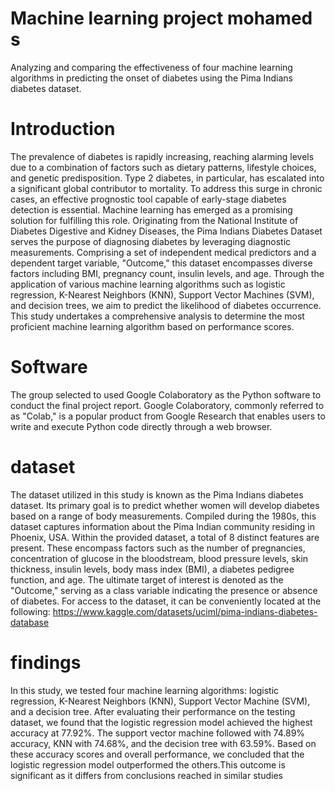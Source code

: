 #  Machine learning project mohamed s 
 Analyzing and comparing the effectiveness of four machine learning algorithms in predicting the onset of diabetes using the Pima Indians diabetes dataset.

# Introduction
The prevalence of diabetes is rapidly increasing, reaching alarming levels due to a combination of factors such as dietary patterns, lifestyle choices, and genetic predisposition. Type 2 diabetes, in particular, has escalated into a significant global contributor to mortality. To address this surge in chronic cases, an effective prognostic tool capable of early-stage diabetes detection is essential. Machine learning has emerged as a promising solution for fulfilling this role. Originating from the National Institute of Diabetes Digestive and Kidney Diseases, the Pima Indians Diabetes Dataset serves the purpose of diagnosing diabetes by leveraging diagnostic measurements. Comprising a set of independent medical predictors and a dependent target variable, "Outcome," this dataset encompasses diverse factors including BMI, pregnancy count, insulin levels, and age. Through the application of various machine learning algorithms such as logistic regression, K-Nearest Neighbors (KNN), Support Vector Machines (SVM), and decision trees, we aim to predict the likelihood of diabetes occurrence. This study undertakes a comprehensive analysis to determine the most proficient machine learning algorithm based on performance scores.


# Software

The group selected to used Google Colaboratory as the Python software to conduct the final project report. Google Colaboratory, commonly referred to as "Colab," is a popular product from Google Research that enables users to write and execute Python code directly through a web browser.

# dataset

The dataset utilized in this study is known as the Pima Indians diabetes dataset. Its primary goal is to predict whether women will develop diabetes based on a range of body measurements. Compiled during the 1980s, this dataset captures information about the Pima Indian community residing in Phoenix, USA. Within the provided dataset, a total of 8 distinct features are present. These encompass factors such as the number of pregnancies, concentration of glucose in the bloodstream, blood pressure levels, skin thickness, insulin levels, body mass index (BMI), a diabetes pedigree function, and age. The ultimate target of interest is denoted as the "Outcome," serving as a class variable indicating the presence or absence of diabetes. For access to the dataset, it can be conveniently located at the following:
https://www.kaggle.com/datasets/uciml/pima-indians-diabetes-database

# findings

In this study, we tested four machine learning algorithms: logistic regression, K-Nearest Neighbors (KNN), Support Vector Machine (SVM), and a decision tree. After evaluating their performance on the testing dataset, we found that the logistic regression model achieved the highest accuracy at 77.92%. The support vector machine followed with 74.89% accuracy, KNN with 74.68%, and the decision tree with 63.59%. Based on these accuracy scores and overall performance, we concluded that the logistic regression model outperformed the others.This outcome is significant as it differs from conclusions reached in similar studies 















